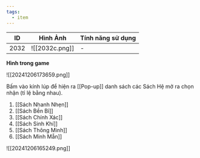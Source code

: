```yaml
---
tags:
  - item
---
```


| ID   | Hình Ảnh       | Tính năng sử dụng |
| ---- | -------------- | ----------------- |
| 2032 | ![[2032c.png]] | -                 |
**Hình trong game**

![[20241206173659.png]]

Bấm vào kính lúp để hiện ra [[Pop-up]] danh sách các Sách Hệ mở ra chọn nhận (tỉ lệ bằng nhau).
1. [[Sách Nhanh Nhẹn]]
2. [[Sách Bền Bỉ]]
3. [[Sách Chính Xác]]
4. [[Sách Sinh Khí]]
5. [[Sách Thông Minh]]
6. [[Sách Minh Mẫn]]

![[20241206165249.png]]